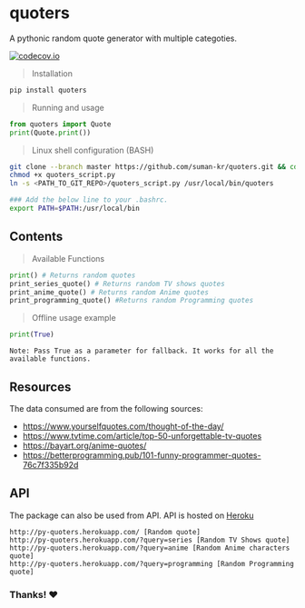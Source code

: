 # quoters
A pythonic random quote generator with multiple categoties.

[![codecov.io](https://codecov.io/github/suman-kr/quoters/coverage.svg?branch=master)](https://codecov.io/github/suman-kr/quoters?branch=master)
> Installation
```sh
pip install quoters
```

> Running and usage
```py
from quoters import Quote
print(Quote.print())
```
> Linux shell configuration (BASH)
```sh
git clone --branch master https://github.com/suman-kr/quoters.git && cd quoters
chmod +x quoters_script.py
ln -s <PATH_TO_GIT_REPO>/quoters_script.py /usr/local/bin/quoters

### Add the below line to your .bashrc. 
export PATH=$PATH:/usr/local/bin 
```

## Contents
> Available Functions
```py
print() # Returns random quotes
print_series_quote() # Returns random TV shows quotes
print_anime_quote() # Returns random Anime quotes
print_programming_quote() #Returns random Programming quotes
```
> Offline usage example
```py
print(True)
```
`Note: Pass True as a parameter for fallback. It works for all the available functions.`

## Resources
The data consumed are from the following sources:
- https://www.yourselfquotes.com/thought-of-the-day/
- https://www.tvtime.com/article/top-50-unforgettable-tv-quotes
- https://bayart.org/anime-quotes/
- https://betterprogramming.pub/101-funny-programmer-quotes-76c7f335b92d

## API
The package can also be used from API. API is hosted on [Heroku](https://www.heroku.com/)
```
http://py-quoters.herokuapp.com/ [Random quote]
http://py-quoters.herokuapp.com/?query=series [Random TV Shows quote]
http://py-quoters.herokuapp.com/?query=anime [Random Anime characters quote]
http://py-quoters.herokuapp.com/?query=programming [Random Programming quote]
```
### Thanks! :heart:
